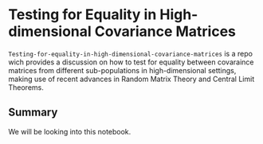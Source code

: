 # Testing for Equality in High-dimensional Covariance Matrices

```Testing-for-equality-in-high-dimensional-covariance-matrices``` is a repo wich provides a discussion on how to test for equality between covaraince matrices from different sub-populations in high-dimensional settings, making use of recent advances in Random Matrix Theory and Central Limit Theorems.  

## Summary

We will be looking into this notebook. 
